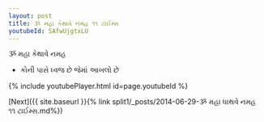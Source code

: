 ```yaml
---
layout: post
title: ૐ મહા કેથાવે નમહ ૧૧ ટાઈમ્સ
youtubeId: SAfwUjgtxLU
---
```

 
 
 ૐ મહા કેથાવે નમહ  
 
 -  કોની પાસે ધ્વજ છે જેમાં આખલો છે 
 
  
 
  
 
 
 
 
 
 


{% include youtubePlayer.html id=page.youtubeId %}
 
[Next]({{ site.baseurl }}{% link  split1/_posts/2014-06-29-ૐ મહા ધાથવે નમહ ૧૧ ટાઈમ્સ.md%})
 
